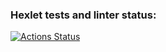### Hexlet tests and linter status:
[![Actions Status](https://github.com/alllenk1/layout-designer-project-58/workflows/hexlet-check/badge.svg)](https://github.com/alllenk1/layout-designer-project-58/actions)